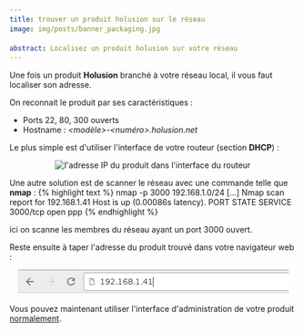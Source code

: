 ```yaml
---
title: trouver un produit holusion sur le réseau
image: img/posts/banner_packaging.jpg

abstract: Localisez un produit holusion sur votre réseau
---
```


Une fois un produit **Holusion** branché à votre réseau local, il vous faut localiser son adresse.

On reconnait le produit par ses caractéristiques :

- Ports 22, 80, 300 ouverts
- Hostname : *<modèle>-<numéro>.holusion.net*

Le plus simple est d'utiliser l'interface de votre routeur (section **DHCP**) :

<center>
  <img class="img-fluid" src="/static/img/posts/packaging/dhcp_ip.png" alt="l'adresse IP du produit dans l'interface du routeur">
</center>

Une autre solution est de scanner le réseau avec une commande telle que **nmap** :
{% highlight text %}
nmap -p 3000 192.168.1.0/24
[...]
Nmap scan report for 192.168.1.41
Host is up (0.00086s latency).
PORT     STATE SERVICE
3000/tcp open  ppp
{% endhighlight %}

ici on scanne les membres du réseau ayant un port 3000 ouvert.

Reste ensuite à taper l'adresse du produit trouvé dans votre navigateur web :

<center>
  <img class="img-fluid" src="/static/img/posts/packaging/browser-URL.png" alt="taper l'IP dans la barre d'adresse du navigateur">
</center>

Vous pouvez maintenant utiliser l'interface d'administration de votre produit [normalement](index).
